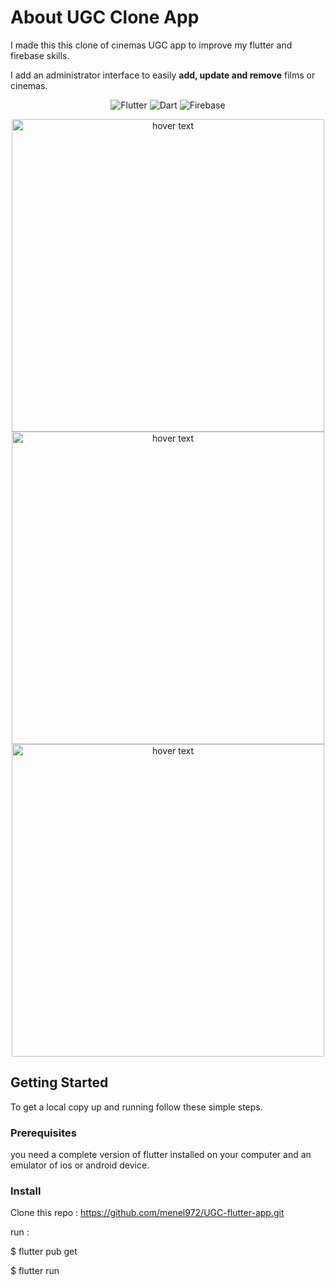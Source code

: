 # About UGC Clone App

I made this this clone of cinemas UGC app to improve my flutter and firebase skills.

I add an administrator interface to easily <strong>add, update and remove</strong> films or cinemas.

<p align="center">
<img alt="Flutter" src="https://img.shields.io/badge/Flutter-02569B?style=flat-square&logo=flutter&logoColor=white" />
<img alt="Dart" src="https://img.shields.io/badge/Dart-0175C2?style=flat-square&logo=dart&logoColor=white" />
<img alt="Firebase" src="https://img.shields.io/badge/Firebase-D19222?style=flat-square&logo=firebase&logoColor=white" />
</p>

<p align="center">
<img src="img/Screenshot_1.png" height="500" title="hover text">
<img src="img/Screenshot_2.png" height="500" title="hover text">
<img src="img/Screenshot_3.png" height="500" title="hover text">
</p>


## Getting Started

To get a local copy up and running follow these simple steps.

### Prerequisites

you need a complete version of flutter installed on your computer and an emulator of ios or android device.

### Install
Clone this repo : https://github.com/menel972/UGC-flutter-app.git

run :

$ flutter pub get

$ flutter run
